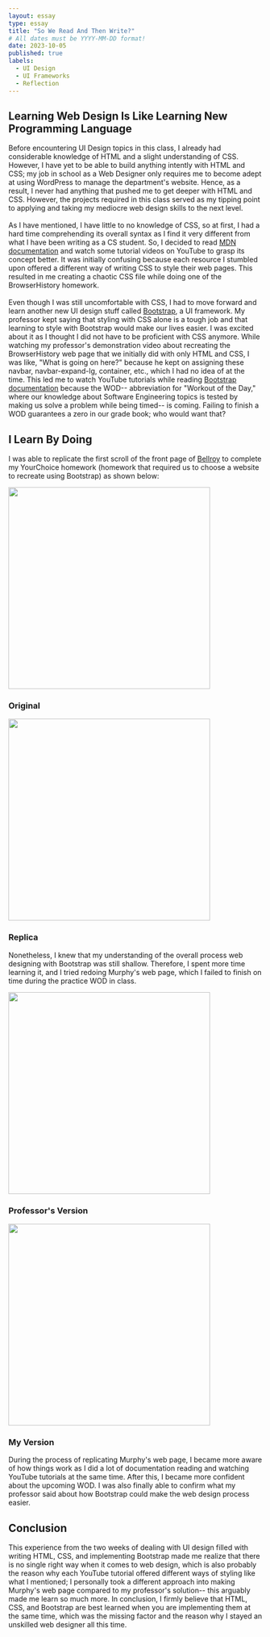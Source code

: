 ```yaml
---
layout: essay
type: essay
title: "So We Read And Then Write?"
# All dates must be YYYY-MM-DD format!
date: 2023-10-05
published: true
labels:
  - UI Design
  - UI Frameworks
  - Reflection
---
```



## Learning Web Design Is Like Learning New Programming Language

<p>
Before encountering UI Design topics in this class, I already had considerable knowledge of HTML and a slight understanding of CSS. However, I have yet to be able to build anything intently with HTML and CSS; my job in school as a Web Designer only requires me to become adept at using WordPress to manage the department's website. Hence, as a result, I never had anything that pushed me to get deeper with HTML and CSS. However, the projects required in this class served as my tipping point to applying and taking my mediocre web design skills to the next level.
<br><br>
As I have mentioned, I have little to no knowledge of CSS, so at first, I had a hard time comprehending its overall syntax as I find it very different from what I have been writing as a CS student. So, I decided to read <a href="https://developer.mozilla.org/en-US/docs/Web/CSS" target="_blank">MDN documentation</a> and watch some tutorial videos on YouTube to grasp its concept better. It was initially confusing because each resource I stumbled upon offered a different way of writing CSS to style their web pages. This resulted in me creating a chaotic CSS file while doing one of the BrowserHistory homework. 
<br><br>
Even though I was still uncomfortable with CSS, I had to move forward and learn another new UI design stuff called <a href="https://getbootstrap.com/" target="_blank">Bootstrap</a>, a UI framework. My professor kept saying that styling with CSS alone is a tough job and that learning to style with Bootstrap would make our lives easier. I was excited about it as I thought I did not have to be proficient with CSS anymore. While watching my professor's demonstration video about recreating the BrowserHistory web page that we initially did with only HTML and CSS, I was like, "What is going on here?" because he kept on assigning these navbar, navbar-expand-lg, container, etc., which I had no idea of at the time. This led me to watch YouTube tutorials while reading <a href="https://getbootstrap.com/docs/5.3/getting-started/introduction/" target="_blank">Bootstrap documentation</a> because the WOD-- abbreviation for "Workout of the Day," where our knowledge about Software Engineering topics is tested by making us solve a problem while being timed-- is coming. Failing to finish a WOD guarantees a zero in our grade book; who would want that?
</p>

## I Learn By Doing


<p>
I was able to replicate the first scroll of the front page of <a target="_blank" href="https://bellroy.com/">Bellroy</a> to complete my YourChoice homework (homework that required us to choose a website to recreate using Bootstrap) as shown below:
</p>

<div class="container">
<div class="row align-items-center justify-content-center">
<div class="col justify-content-center">
<img width="400px" src="../img/essay-photos/read-and-write-photos/bellroy-official.png">
<h3 class="text-center">Original</h3>
</div>
<div class="col justify-content-center">
<img width="400px" src="../img/essay-photos/read-and-write-photos/bellroy-replica.png">
<h3 class="text-center">Replica</h3>
</div>
</div>
</div>
<p>
Nonetheless, I knew that my understanding of the overall process web designing with Bootstrap was still shallow. Therefore, I spent more time learning it, and I tried redoing Murphy's web page, which I failed to finish on time during the practice WOD in class. 
</p>
<div class="container">
<div class="row align-items-center justify-content-center">
<div class="col justify-content-center">
<img width="400px" src="../img/essay-photos/read-and-write-photos/murphy-prof.png">
<h3 class="text-center">Professor's Version</h3>
</div>
<div class="col justify-content-center">
<img width="400px" src="../img/essay-photos/read-and-write-photos/murphy-mine.png">
<h3 class="text-center">My Version</h3>
</div>
</div>
</div>
<p>
During the process of replicating Murphy's web page, I became more aware of how things work as I did a lot of documentation reading and watching YouTube tutorials at the same time. After this, I became more confident about the upcoming WOD. I was also finally able to confirm what my professor said about how Bootstrap could make the web design process easier.
</p>


## Conclusion

<p>
This experience from the two weeks of dealing with UI design filled with writing HTML, CSS, and implementing Bootstrap made me realize that there is no single right way when it comes to web design, which is also probably the reason why each YouTube tutorial offered different ways of styling like what I mentioned; I personally took a different approach into making Murphy's web page compared to my professor's solution-- this arguably made me learn so much more. In conclusion, I firmly believe that HTML, CSS, and Bootstrap are best learned when you are implementing them at the same time, which was the missing factor and the reason why I stayed an unskilled web designer all this time.
</p>


